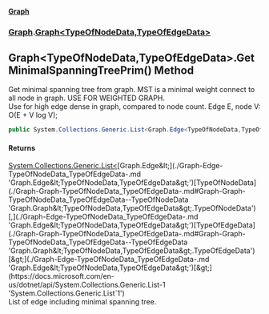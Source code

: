 #### [Graph](./index.md 'index')
### [Graph](./Graph.md 'Graph').[Graph&lt;TypeOfNodeData,TypeOfEdgeData&gt;](./Graph-Graph-TypeOfNodeData_TypeOfEdgeData-.md 'Graph.Graph&lt;TypeOfNodeData,TypeOfEdgeData&gt;')
## Graph&lt;TypeOfNodeData,TypeOfEdgeData&gt;.GetMinimalSpanningTreePrim() Method
Get minimal spanning tree from graph. MST is a minimal weight connect to all node in graph. USE FOR WEIGHTED GRAPH.  
Use for high edge dense in graph, compared to node count. Edge E, node V: O(E + V log V);  
```csharp
public System.Collections.Generic.List<Graph.Edge<TypeOfNodeData,TypeOfEdgeData>> GetMinimalSpanningTreePrim();
```
#### Returns
[System.Collections.Generic.List&lt;](https://docs.microsoft.com/en-us/dotnet/api/System.Collections.Generic.List-1 'System.Collections.Generic.List`1')[Graph.Edge&lt;](./Graph-Edge-TypeOfNodeData_TypeOfEdgeData-.md 'Graph.Edge&lt;TypeOfNodeData,TypeOfEdgeData&gt;')[TypeOfNodeData](./Graph-Graph-TypeOfNodeData_TypeOfEdgeData-.md#Graph-Graph-TypeOfNodeData_TypeOfEdgeData--TypeOfNodeData 'Graph.Graph&lt;TypeOfNodeData,TypeOfEdgeData&gt;.TypeOfNodeData')[,](./Graph-Edge-TypeOfNodeData_TypeOfEdgeData-.md 'Graph.Edge&lt;TypeOfNodeData,TypeOfEdgeData&gt;')[TypeOfEdgeData](./Graph-Graph-TypeOfNodeData_TypeOfEdgeData-.md#Graph-Graph-TypeOfNodeData_TypeOfEdgeData--TypeOfEdgeData 'Graph.Graph&lt;TypeOfNodeData,TypeOfEdgeData&gt;.TypeOfEdgeData')[&gt;](./Graph-Edge-TypeOfNodeData_TypeOfEdgeData-.md 'Graph.Edge&lt;TypeOfNodeData,TypeOfEdgeData&gt;')[&gt;](https://docs.microsoft.com/en-us/dotnet/api/System.Collections.Generic.List-1 'System.Collections.Generic.List`1')  
List of edge including minimal spanning tree.  
